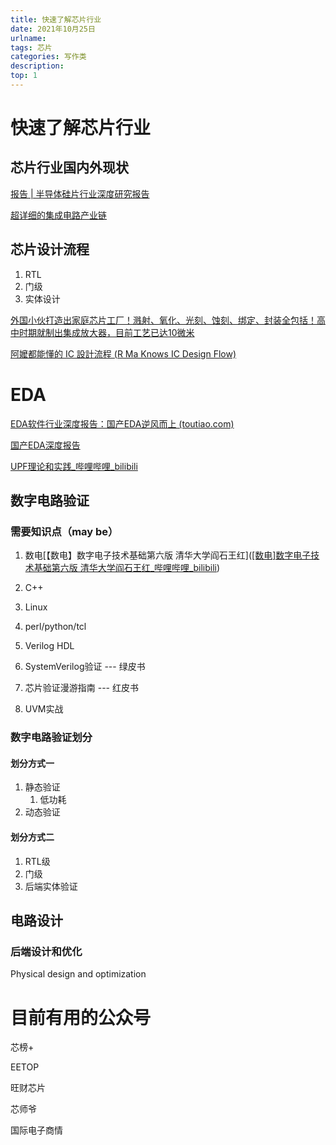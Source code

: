 ```yaml
---
title: 快速了解芯片行业
date: 2021年10月25日
urlname:
tags: 芯片
categories: 写作类
description: 
top: 1
---
```


# 快速了解芯片行业

## 芯片行业国内外现状

[报告 | 半导体硅片行业深度研究报告](https://mp.weixin.qq.com/s/fVBpVLF8Sa-TIjcwMqiHvQ)

[超详细的集成电路产业链](https://mp.weixin.qq.com/s/tXtXI0h6bmDdg_SJpT103w)

## 芯片设计流程

1. RTL
2. 门级
3. 实体设计

[外国小伙打造出家庭芯片工厂！溅射、氧化、光刻、蚀刻、绑定、封装全包括！高中时期就制出集成放大器，目前工艺已达10微米](https://mp.weixin.qq.com/s/SVnrV0Ge5zqUStPz-KSmxg)

[阿嬤都能懂的 IC 設計流程 (R Ma Knows IC Design Flow)](https://www.youtube.com/watch?v=kYUhk6FQwBc&list=PLam3Xgtb1DU4tEfCpjZcVHc_8U58QvLRW&index=1)

# EDA

[EDA软件行业深度报告：国产EDA逆风而上 (toutiao.com)](https://www.toutiao.com/i6982817248201261605/?tt_from=weixin&utm_campaign=client_share&wxshare_count=1&timestamp=1626355291&app=news_article&utm_source=weixin&utm_medium=toutiao_ios&use_new_style=1&req_id=202107152121300102120742260311A0A9&share_token=FEBB7795-793B-4A36-BF0F-2F4BB0DCBC7B&group_id=6982817248201261605&wid=1635168628683)

[国产EDA深度报告](https://mp.weixin.qq.com/s/WOVTnmIcD2w2esBN5G5RkA)

[UPF理论和实践_哔哩哔哩_bilibili](https://www.bilibili.com/video/BV1D4411k7bf?from=search&seid=17566113868107703497&spm_id_from=333.337.0.0)

## 数字电路验证

### 需要知识点（may be）

1. 数电[【数电】数字电子技术基础第六版 清华大学阎石王红]([[数电]数字电子技术基础第六版 清华大学阎石王红_哔哩哔哩_bilibili](https://www.bilibili.com/video/BV1np4y1y7Yj?p=37))

1. C++
2. Linux
3. perl/python/tcl
4. Verilog HDL
5. SystemVerilog验证  --- 绿皮书
6. 芯片验证漫游指南    --- 红皮书
7. UVM实战

### 数字电路验证划分

#### 划分方式一

1. 静态验证
   1. 低功耗
2. 动态验证

#### 划分方式二

1. RTL级
2. 门级
3. 后端实体验证

## 电路设计

### 后端设计和优化

Physical design and optimization


# 目前有用的公众号

芯榜+

EETOP

旺财芯片

芯师爷

国际电子商情





